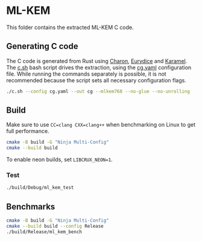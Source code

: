 <!--
SPDX-FileCopyrightText: 2024 Cryspen Sarl <info@cryspen.com>

SPDX-License-Identifier: Apache-2.0
-->

# ML-KEM

This folder contains the extracted ML-KEM C code.

## Generating C code

The C code is generated from Rust using [Charon], [Eurydice] and [Karamel].
The [c.sh](../c.sh) bash script drives the extraction, using the [cg.yaml](../cg.yaml)
configuration file.
While running the commands separately is possible, it is not recommended because
the script sets all necessary configuration flags.

```bash
./c.sh --config cg.yaml --out cg --mlkem768 --no-glue --no-unrolling
```

## Build

Make sure to use `CC=clang CXX=clang++` when benchmarking on Linux to get full performance.

```bash
cmake -B build -G "Ninja Multi-Config"
cmake --build build
```

To enable neon builds, set `LIBCRUX_NEON=1`.

### Test

```bash
./build/Debug/ml_kem_test
```

## Benchmarks

```bash
cmake -B build -G "Ninja Multi-Config"
cmake --build build --config Release
./build/Release/ml_kem_bench
```

[Charon]: https://github.com/AeneasVerif/charon/
[Eurydice]: https://github.com/AeneasVerif/eurydice
[Karamel]: https://github.com/FStarLang/karamel

